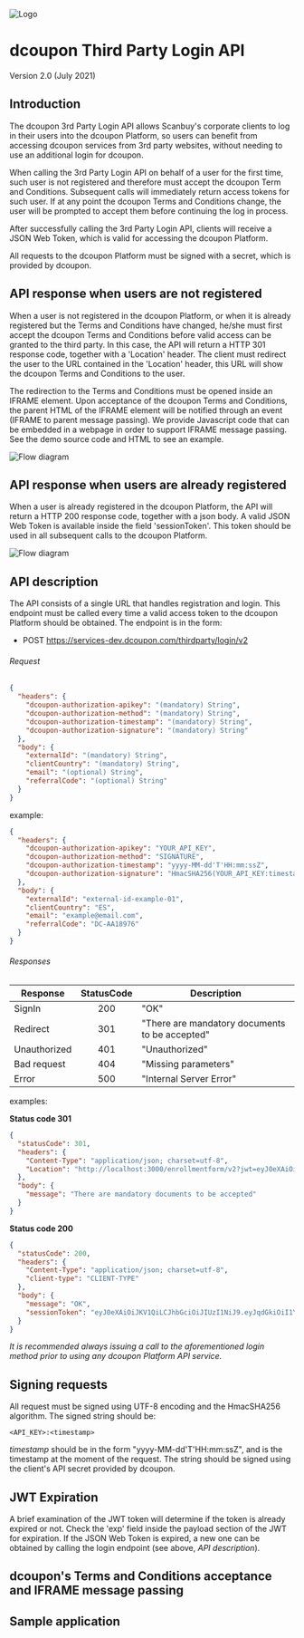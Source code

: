 ![Logo](https://s3.amazonaws.com/dcoupon.com/sdk/docs/dcouponLogo.png)

# dcoupon Third Party Login API

Version 2.0 (July 2021)


## Introduction

The dcoupon 3rd Party Login API allows Scanbuy's corporate clients to log in their users into the dcoupon Platform, so users can benefit from accessing dcoupon services from 3rd party websites, without needing to use an additional login for dcoupon.

When calling the 3rd Party Login API on behalf of a user for the first time, such user is not registered and therefore must accept the dcoupon Term and Conditions. Subsequent calls will immediately return access tokens for such user. If at any point the dcoupon Terms and Conditions change, the user will be prompted to accept them before continuing the log in process. 

After successfully calling the 3rd Party Login API, clients will receive a JSON Web Token, which is valid for accessing the dcoupon Platform.

All requests to the dcoupon Platform must be signed with a secret, which is provided by dcoupon.

## API response when users are not registered

When a user is not registered in the dcoupon Platform, or when it is already registered but the Terms and Conditions have changed, he/she must first accept the dcoupon Terms and Conditions before valid access can be granted to the third party. In this case, the API will return a HTTP 301 response code, together with a 'Location' header. The client must redirect the user to the URL contained in the 'Location' header, this URL will show the dcoupon Terms and Conditions to the user.

The redirection to the Terms and Conditions must be opened inside an IFRAME element. Upon acceptance of the dcoupon Terms and Conditions, the parent HTML of the IFRAME element will be notified through an event (IFRAME to parent message passing). We provide Javascript code that can be embedded in a webpage in order to support IFRAME message passing. See the demo source code and HTML to see an example.

![Flow diagram](https://s3.amazonaws.com/dcoupon.com/sdk/docs/third_party_api/third_party_api_registration_flow.jpg)


## API response when users are already registered

When a user is already registered in the dcoupon Platform, the API will return a HTTP 200 response code, together with a json body.
A valid JSON Web Token is available inside the field 'sessionToken'. This token should be used in all subsequent calls to the dcoupon Platform.

![Flow diagram](https://s3.amazonaws.com/dcoupon.com/sdk/docs/third_party_api/third_party_api_ok_flow.jpg)

## API description

The API consists of a single URL that handles registration and login. This endpoint must be called every time a valid access token to the dcoupon Platform should be obtained.
The endpoint is in the form:

+ POST https://services-dev.dcoupon.com/thirdparty/login/v2

###### Request

```json
{
  "headers": {
    "dcoupon-authorization-apikey": "(mandatory) String",
    "dcoupon-authorization-method": "(mandatory) String",
    "dcoupon-authorization-timestamp": "(mandatory) String",
    "dcoupon-authorization-signature": "(mandatory) String"
  },
  "body": {
    "externalId": "(mandatory) String",
    "clientCountry": "(mandatory) String",
    "email": "(optional) String",
    "referralCode": "(optional) String"
  }
}
```

example:

```json
{
  "headers": {
    "dcoupon-authorization-apikey": "YOUR_API_KEY",
    "dcoupon-authorization-method": "SIGNATURE",
    "dcoupon-authorization-timestamp": "yyyy-MM-dd'T'HH:mm:ssZ",
    "dcoupon-authorization-signature": "HmacSHA256(YOUR_API_KEY:timestamp, YOUR_SECRET_KEY)"
  },
  "body": {
    "externalId": "external-id-example-01",
    "clientCountry": "ES",
    "email": "example@email.com",
    "referralCode": "DC-AA18976"
  }
}
```

###### Responses

| Response     | StatusCode | Description                                    |
| ------------ | :--------: | ---------------------------------------------- |
| SignIn       |    200     | "OK"                                           |
| Redirect     |    301     | "There are mandatory documents to be accepted" |
| Unauthorized |    401     | "Unauthorized"                                 |
| Bad request  |    404     | "Missing parameters"                           |
| Error        |    500     | "Internal Server Error"                        |

examples:

**Status code 301**

```json
{
  "statusCode": 301,
  "headers": {
    "Content-Type": "application/json; charset=utf-8",
    "Location": "http://localhost:3000/enrollmentform/v2?jwt=eyJ0eXAiOiJKV1QiLCJhbGciOiJIUzI1NiJ9.eyJqdGkiOiI3Mzg0NWU2OC01ZDJjLTQyZGUtYTE4YS00MmM3ODhhOGRhY2QiLCJpc3MiOiJkY291cG9uLmNvbSIsImlhdCI6MTYyNTU2NDY0MiwiZXhwIjoxNjU3MTAwNjQyLCJzdWIiOjE0NTMsImNsaWVudEFwaUtleSI6IngzdnlyOGljbjA4MW1scnJyMHJuIiwiZXh0ZXJuYWxJZCI6IjEyMyIsImNvdW50cnkiOiJFUyIsImx0IjpbIjBiODUwZTYzZDQ2N2Y5YjIyMDU0MGUzN2Q1MmFlNjEiLCIyYzcwNmMzYzRjMTNiNzlmMzFiNGI3YWVmN2YxYmIzIl0sImVtYWlsIjoiOGNFUklzUFJiclh5SWhHT1d2cGtxaXFQTmM3SzQybE9xU1ZidVdRNWc2NHBkaytkUGpqSzVYc09FMFF2aks1cSJ9.AuMu5MkR5JN7lNfDKz7pUaRPMdCYmfaAwyo5I_vVqyg"
  },
  "body": {
    "message": "There are mandatory documents to be accepted"
  }
}
```

**Status code 200**

```json
{
  "statusCode": 200,
  "headers": {
    "Content-Type": "application/json; charset=utf-8",
    "client-type": "CLIENT-TYPE"
  },
  "body": {
    "message": "OK",
    "sessionToken": "eyJ0eXAiOiJKV1QiLCJhbGciOiJIUzI1NiJ9.eyJqdGkiOiI1Yjk0MjVkMC01YWZjLTQ2YmMtYmI5Ni0zYjIwMzAwNTNiOWEiLCJpc3MiOiJkY291cG9uLmNvbSIsImlhdCI6MTYyNTU2NDY0MiwiZXhwIjoxNjU3MTAwNjQyLCJzdWIiOjcyNywiY2xpZW50QXBpS2V5IjoieDN2eXI4aWNuMDgxbWxycnIwcm4iLCJleHRlcm5hbElkIjoiZmx1dHRlci1leGFtcGxlLWV4dGVybmFsSWQiLCJsdCI6WyI2MGI4NTBlNjNkNDY3ZjliMjIwNTQwZTM3ZDUyYWU2MSIsImEyYzcwNmMzYzRjMTNiNzlmMzFiNGI3YWVmN2YxYmIzIl0sImVtYWlsIjoiUUlxVFF3V1gyUXk4blczNlhRSTNzclpvTkdiRERTUDBmcVNyUVM5RTFQckR1TC9PYmM2dHpzM2lqWVZIdWZiYiJ9.woQMXwByx32YQyWIOu-avx84n_FHSoLFPA4OIXx1sc8"
  }
}
```

*It is recommended always issuing a call to the aforementioned login method prior to using any dcoupon Platform API service.*


## Signing requests

All request must be signed using UTF-8 encoding and the HmacSHA256 algorithm. The signed string should be:
```
<API_KEY>:<timestamp>
```

_timestamp_ should be in the form "yyyy-MM-dd'T'HH:mm:ssZ", and is the timestamp at the moment of the request.
The string should be signed using the client's API secret provided by dcoupon.


## JWT Expiration

A brief examination of the JWT token will determine if the token is already expired or not. Check the 'exp' field inside the payload section of the JWT for expiration. If the JSON Web Token is expired, a new one can be obtained by calling the login endpoint (see above, _API description_).


## dcoupon's Terms and Conditions acceptance and IFRAME message passing




## Sample application


